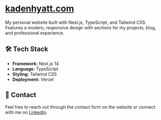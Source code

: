 # [kadenhyatt.com](https://www.kadenhyatt.com)

My personal website built with Next.js, TypeScript, and Tailwind CSS. Features a modern, responsive design with sections for my projects, blog, and professional experience.

## 🛠️ Tech Stack

- **Framework:** Next.js 14
- **Language:** TypeScript
- **Styling:** Tailwind CSS
- **Deployment:** Vercel

## 🤝 Contact

Feel free to reach out through the contact form on the website or connect with me on [LinkedIn](https://www.linkedin.com/in/kaden-hyatt/).